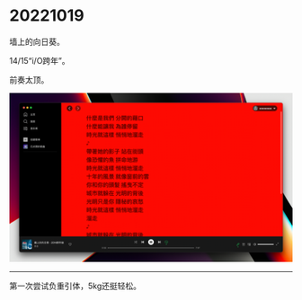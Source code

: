 # 20221019

墙上的向日葵。

14/15“i/O跨年”。

前奏太顶。

![20221019153846](https://raw.githubusercontent.com/aoaoaoaae/PictureBed/main/img/20221019153846.png)

---

第一次尝试负重引体，5kg还挺轻松。
